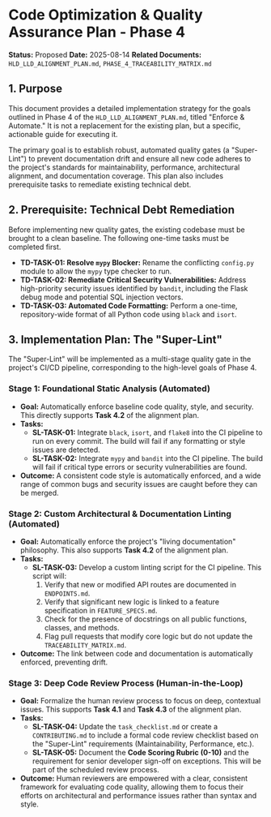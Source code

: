 # Code Optimization & Quality Assurance Plan - Phase 4

**Status:** Proposed
**Date:** 2025-08-14
**Related Documents:** `HLD_LLD_ALIGNMENT_PLAN.md`, `PHASE_4_TRACEABILITY_MATRIX.md`

## 1. Purpose

This document provides a detailed implementation strategy for the goals outlined in Phase 4 of the `HLD_LLD_ALIGNMENT_PLAN.md`, titled "Enforce & Automate." It is not a replacement for the existing plan, but a specific, actionable guide for executing it.

The primary goal is to establish robust, automated quality gates (a "Super-Lint") to prevent documentation drift and ensure all new code adheres to the project's standards for maintainability, performance, architectural alignment, and documentation coverage. This plan also includes prerequisite tasks to remediate existing technical debt.

## 2. Prerequisite: Technical Debt Remediation

Before implementing new quality gates, the existing codebase must be brought to a clean baseline. The following one-time tasks must be completed first.

*   **TD-TASK-01: Resolve `mypy` Blocker:** Rename the conflicting `config.py` module to allow the `mypy` type checker to run.
*   **TD-TASK-02: Remediate Critical Security Vulnerabilities:** Address high-priority security issues identified by `bandit`, including the Flask debug mode and potential SQL injection vectors.
*   **TD-TASK-03: Automated Code Formatting:** Perform a one-time, repository-wide format of all Python code using `black` and `isort`.

## 3. Implementation Plan: The "Super-Lint"

The "Super-Lint" will be implemented as a multi-stage quality gate in the project's CI/CD pipeline, corresponding to the high-level goals of Phase 4.

### Stage 1: Foundational Static Analysis (Automated)

*   **Goal:** Automatically enforce baseline code quality, style, and security. This directly supports **Task 4.2** of the alignment plan.
*   **Tasks:**
    *   **SL-TASK-01:** Integrate `black`, `isort`, and `flake8` into the CI pipeline to run on every commit. The build will fail if any formatting or style issues are detected.
    *   **SL-TASK-02:** Integrate `mypy` and `bandit` into the CI pipeline. The build will fail if critical type errors or security vulnerabilities are found.
*   **Outcome:** A consistent code style is automatically enforced, and a wide range of common bugs and security issues are caught before they can be merged.

### Stage 2: Custom Architectural & Documentation Linting (Automated)

*   **Goal:** Automatically enforce the project's "living documentation" philosophy. This also supports **Task 4.2** of the alignment plan.
*   **Tasks:**
    *   **SL-TASK-03:** Develop a custom linting script for the CI pipeline. This script will:
        1.  Verify that new or modified API routes are documented in `ENDPOINTS.md`.
        2.  Verify that significant new logic is linked to a feature specification in `FEATURE_SPECS.md`.
        3.  Check for the presence of docstrings on all public functions, classes, and methods.
        4.  Flag pull requests that modify core logic but do not update the `TRACEABILITY_MATRIX.md`.
*   **Outcome:** The link between code and documentation is automatically enforced, preventing drift.

### Stage 3: Deep Code Review Process (Human-in-the-Loop)

*   **Goal:** Formalize the human review process to focus on deep, contextual issues. This supports **Task 4.1** and **Task 4.3** of the alignment plan.
*   **Tasks:**
    *   **SL-TASK-04:** Update the `task_checklist.md` or create a `CONTRIBUTING.md` to include a formal code review checklist based on the "Super-Lint" requirements (Maintainability, Performance, etc.).
    *   **SL-TASK-05:** Document the **Code Scoring Rubric (0-10)** and the requirement for senior developer sign-off on exceptions. This will be part of the scheduled review process.
*   **Outcome:** Human reviewers are empowered with a clear, consistent framework for evaluating code quality, allowing them to focus their efforts on architectural and performance issues rather than syntax and style.

